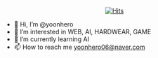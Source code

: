  <div align=center>
	
  [![Hits](https://hits.seeyoufarm.com/api/count/incr/badge.svg?url=https%3A%2F%2Fgithub.com%2Fyoonhero%2F&count_bg=%2379C83D&title_bg=%23555555&icon=&icon_color=%23E7E7E7&title=hits&edge_flat=false)](https://hits.seeyoufarm.com)
	
  </div>

- 👋 Hi, I’m @yoonhero
- 👀 I’m interested in WEB, AI, HARDWEAR, GAME
- 🌱 I’m currently learning AI
- 📫 How to reach me yoonhero06@naver.com

